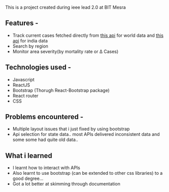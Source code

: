 This is a project created during ieee lead 2.0 at BIT Mesra
## Features - 
+ Track current cases fetched directly from [this api](https://github.com/javieraviles/covidAPI) for world data and [this api](https://apify.com/covid-19) for india data
+ Search by region
+ Monitor area severity(by mortality rate or Δ Cases)
## Technologies used - 
+ Javascript
+ ReactJS
+ Bootstrap (Thorugh React-Bootstrap package)
+ React router
+ CSS
## Problems encountered - 
+ Multiple layout issues that i just fixed by using bootstrap
+ Api selection for state data.. most APIs delivered inconsistent data and some some had quite old data..
## What i learned
+ I learnt how to interact with APIs
+ Also learnt to use bootstrap (can be extended to other css libraries) to a good degree...
+ Got a lot better at skimming through documentation